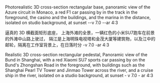 Photorealistic 3D cross-section rectangular base, panoramic view of the Azure circuit in Monaco, a red F1 car passing by in the track in the foreground, the casino and the buildings, and the marina in the distance, isolated on studio background, at sunset --v 7.0 --ar 4:3

逼真的 3D 横截面矩形底座， 上海外滩的全景，一辆红色的小米SU7跑车在前景的外滩中山路上驶过，
隔江是上海明珠电视塔和金茂大厦等建筑物，以及江中的邮轮，隔离在工作室背景上，在日落时分 -v 7.0 -ar 4:3


Realistic 3D cross-section rectangular pedestal, Panoramic view of the Bund in Shanghai, with a red Xiaomi SU7 sports car passing by on the Bund's Zhongshan Road in the foreground, 
with buildings such as the Shanghai Pearl TV Tower and Jinmao Tower across the river, 
and a cruise ship in the river, isolated on a studio background, at sunset - v 7.0 - ar 4:3
